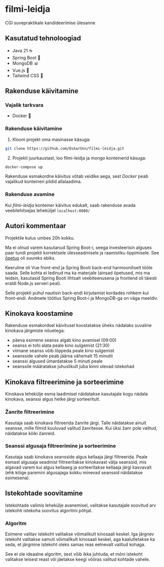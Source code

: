 # filmi-leidja
CGI suvepraktikale kandideerimise ülesanne

## Kasutatud tehnoloogiad
- Java 21 ☕️
- Spring Boot 🍃
- MongoDB 📊
- Vue.js 🌟
- Tailwind CSS 💨

## Rakenduse käivitamine
### Vajalik tarkvara
- Docker 🐋

### Rakenduse käivitamine
1. Klooni projekt oma masinasse käsuga:
```bash
git clone https://github.com/OskarUnn/filmi-leidja.git
```
2. Projekti juurkaustast, loo filmi-leidja ja mongo konteinerid käsuga:
```bash
docker-compose up
```
Rakenduse esmakordne käivitus võtab veidike aega, sest _Docker_ peab
vajalikud konteineri pildid allalaadima.

### Rakenduse avamine
Kui _filmi-leidja_ konteiner käivitus edukalt, saab rakenduse avada
veebilehitsejas leheküljel `localhost:8080/`

## Autori kommentaar
Projektile kulus umbes 20h kokku.

Ma ei olnud varem kasutanud Spring Boot-i, seega investeerisin alguses paar tundi projekti korrektsele
ülesseadmisele ja raamistiku õppimisele. See [õpetus](https://www.youtube.com/watch?v=ssj0CGxv60k)
oli suureks abiks.

Keeruline oli Vue front-end ja Spring Booti back-end harmooniliselt tööle saada. Selle
kohta ei ledinud ma ka materjale (ainsad õpetused, mis ma leidsin, kasutasid Spring
Booti lihtsalt veebiteenusena ja frontend oli täiesti eraldi Node.js serveri peal).

Selle projekti puhul nautisin back-endi kirjutamist kordades rohkem kui front-endi. Andmete töötlus Spring Boot-i
ja MongoDB-ga on väga meeldiv.

## Kinokava koostamine
Rakenduse esmakordsel käivitusel koostatakse üheks nädalaks suvaline kinokava järgmiste nõuetega:
- päeva esimene seanss algab kino avamisel (09:00)
- seanss ei tohi alata peale kino sulgemist (21:30)
- viimane seanss võib lõppeda peale kino sulgemist
- seansside vahele peab jääma vähemalt 15 minutit
- seanssi algused ümardatakse 5 minuti peale
- seanssile määratakse juhuslikult juba kinni olevad istekohad

## Kinokava filtreerimine ja sorteerimine
Kinokava lehekülje esma laadimisel näidatakse kasutajale kogu nädala kinokava, seanssi algus
hetke järgi sorteeritult.

### Žanrite filtreerimine
Kasutaja saab kinokava filtreerida žanrite järgi. Talle näidatakse ainult seansse, mille filmid
kuuluvad valitud žanritesse. Kui üksi žanr pole valitud, näidatakse kõiki žanreid.

### Seanssi algusaja filtreerimine ja sorteerimine
Kasutaja saab kinokava seansside algus kellaaja järgi filtreerida. Peale esmast algusaja
seadmist filtreeritakse kinokavast välja seanssid, mis algavad varem kui algus kellaaeg
ja sorteeritakse kellaaja järgi kasvavalt (ehk kõige paremini algusajaga kokku minevad
seanssid näidatakse esimesena).

## Istekohtade soovitamine
Istekohtade valimis lehekülje avanemisel, valitakse kasutajale soovitud arv istekohti
istekoha soovitus algoritmi põhjal.

### Algoritm
Esimene valitav istekoht valitakse võimalikult kinosaali keskel. Iga järgnev istekoht
valitakse samuti võimalikult kinosaali keskel, aga kaalutletakse ka seda, et järgmine istekoht
oleks samas reas eelnevalt valitud kohaga.

See ei ole ideaalne algoritm, sest võib ikka juhtuda, et mõni istekoht valitakse teisest reast
või jäetakse keegi võõras valitud kohtade vahele.
